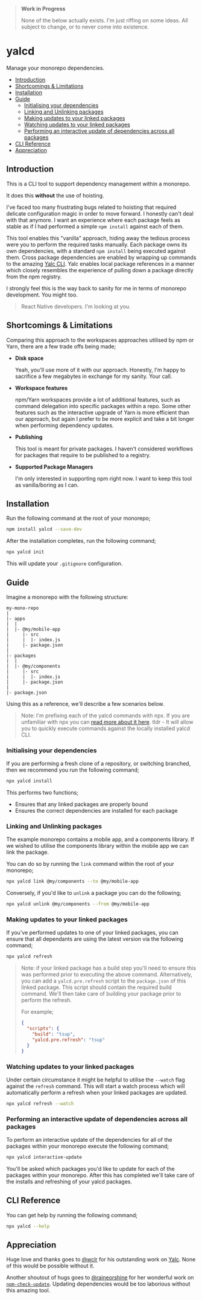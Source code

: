 > **Work in Progress**
>
> None of the below actually exists. I'm just riffing on some ideas. All subject to change, or to never come into existence.

# yalcd

Manage your monorepo dependencies.

- [Introduction](#introduction)
- [Shortcomings & Limitations](#shortcomings--limitations)
- [Installation](#installation)
- [Guide](#guide)
  - [Initialising your dependencies](#initialising-your-dependencies)
  - [Linking and Unlinking packages](#linking-and-unlinking-packages)
  - [Making updates to your linked packages](#making-updates-to-your-linked-packages)
  - [Watching updates to your linked packages](#watching-updates-to-your-linked-packages)
  - [Performing an interactive update of dependencies across all packages](#performing-an-interactive-update-of-dependencies-across-all-packages)
- [CLI Reference](#cli-reference)
- [Appreciation](#appreciation)

## Introduction

This is a CLI tool to support dependency management within a monorepo.

It does this **without** the use of hoisting.

I've faced too many frustrating bugs related to hoisting that required delicate configuration magic in order to move forward. I honestly can't deal with that anymore. I want an experience where each package feels as stable as if I had performed a simple `npm install` against each of them.

This tool enables this "vanilla" approach, hiding away the tedious process were you to perform the required tasks manually. Each package owns its own dependencies, with a standard `npm install` being executed against them. Cross package dependencies are enabled by wrapping up commands to the amazing [Yalc CLI](https://github.com/wclr/yalc). Yalc enables local package references in a manner which closely resembles the experience of pulling down a package directly from the npm registry.

I strongly feel this is the way back to sanity for me in terms of monorepo development. You might too.

> React Native developers. I'm looking at you.

## Shortcomings & Limitations

Comparing this approach to the workspaces approaches utilised by npm or Yarn, there are a few trade offs being made;

- **Disk space**

  Yeah, you'll use more of it with our approach. Honestly, I'm happy to sacrifice a few megabytes in exchange for my sanity. Your call.

- **Workspace features**

  npm/Yarn workspaces provide a lot of additional features, such as command delegation into specific packages within a repo. Some other features such as the interactive upgrade of Yarn is more efficient than our approach, but again I prefer to be more explicit and take a bit longer when performing dependency updates.

- **Publishing**

  This tool is meant for private packages. I haven't considered workflows for packages that require to be published to a registry.

- **Supported Package Managers**

  I'm only interested in supporting npm right now. I want to keep this tool as vanilla/boring as I can.

## Installation

Run the following command at the root of your monorepo;

```bash
npm install yalcd --save-dev
```

After the installation completes, run the following command;

```bash
npx yalcd init
```

This will update your `.gitignore` configuration.

## Guide

Imagine a monorepo with the following structure:

```
my-mono-repo
|
|- apps
|  |
|  |- @my/mobile-app
|     |- src
|     |  |- index.js
|     |- package.json
|
|- packages
|  |
|  |- @my/components
|     |- src
|     |  |- index.js
|     |- package.json
|
|- package.json
```

Using this as a reference, we'll describe a few scenarios below.

> Note: I'm prefixing each of the yalcd commands with npx. If you are unfamiliar with npx you can [read more about it here](https://docs.npmjs.com/cli/v8/commands/npx). tldr - It will allow you to quickly execute commands against the locally installed yalcd CLI.

### Initialising your dependencies

If you are performing a fresh clone of a repository, or switching branched, then we recommend you run the following command;

```bash
npx yalcd install
```

This performs two functions;

- Ensures that any linked packages are properly bound
- Ensures the correct dependencies are installed for each package

### Linking and Unlinking packages

The example monorepo contains a mobile app, and a components library. If we wished to utilise the components library within the mobile app we can link the package.

You can do so by running the `link` command within the root of your monorepo;

```bash
npx yalcd link @my/components --to @my/mobile-app
```

Conversely, if you'd like to `unlink` a package you can do the following;

```bash
npx yalcd unlink @my/components --from @my/mobile-app
```

### Making updates to your linked packages

If you've performed updates to one of your linked packages, you can ensure that all dependants are using the latest version via the following command;

```bash
npx yalcd refresh
```

> Note: if your linked package has a build step you'll need to ensure this was performed prior to executing the above command. Alternatively, you can add a `yalcd.pre.refresh` script to the `package.json` of this linked package. This script should contain the required build command. We'll then take care of building your package prior to perform the refresh.
>
> For example;
>
> ```json
> {
>   "scripts": {
>     "build": "tsup",
>     "yalcd.pre.refresh": "tsup"
>   }
> }
> ```

### Watching updates to your linked packages

Under certain circumstance it might be helpful to utilise the `--watch` flag against the `refresh` command. This will start a watch process which will automatically perform a refresh when your linked packages are updated.

```bash
npx yalcd refresh --watch
```

### Performing an interactive update of dependencies across all packages

To perform an interactive update of the dependencies for all of the packages within your monorepo execute the following command;

```bash
npx yalcd interactive-update
```

You'll be asked which packages you'd like to update for each of the packages within your monorepo. After this has completed we'll take care of the installs and refreshing of your yalcd packages.

## CLI Reference

You can get help by running the following command;

```bash
npx yalcd --help
```

## Appreciation

Huge love and thanks goes to [@wclr](https://github.com/wclr) for his outstanding work on [Yalc](https://github.com/wclr/yalc). None of this would be possible without it.

Another shoutout of hugs goes to [@raineorshine](https://github.com/raineorshine) for her wonderful work on [`npm-check-update`](https://github.com/raineorshine/npm-check-updates). Updating dependencies would be too laborious without this amazing tool.
